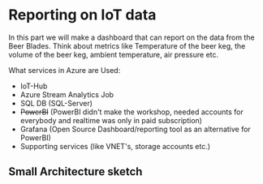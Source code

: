 # Reporting  on IoT data

In this part we will make a dashboard that can report on the data from the Beer Blades. Think about metrics like Temperature of the beer keg, the volume of the beer keg, ambient temperature, air pressure etc.

What services in Azure are Used:
- IoT-Hub
- Azure Stream Analytics Job
- SQL DB (SQL-Server)
- ~~PowerBI~~ (PowerBI didn't make the workshop, needed accounts for everybody and realtime was only in paid subscription)
- Grafana (Open Source Dashboard/reporting tool as an alternative for PowerBI)
- Supporting services (like VNET's, storage accounts etc.)

## Small Architecture sketch



